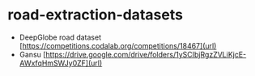 # road-extraction-datasets
- DeepGlobe road dataset [https://competitions.codalab.org/competitions/18467](url)
- Gansu [https://drive.google.com/drive/folders/1ySCIbjRgzZVLiKjcE-AWxfqHmSWJy0ZF](url)
